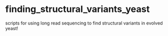 # finding_structural_variants_yeast
scripts for using long read sequencing to find structural variants in evolved yeast!
